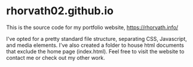 # rhorvath02.github.io

This is the source code for my portfolio website, https://rhorvath.info/

I've opted for a pretty standard file structure, separating CSS, Javascript, and media elements. I've also created a folder to house html documents that exclude the home page (index.html). Feel free to visit the website to contact me or check out my other work.
